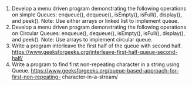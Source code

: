 1.	Develop a menu driven program demonstrating the following operations on simple Queues: enqueue(), dequeue(), isEmpty(), isFull(), display(), and peek().
Note: Use either arrays or linked list to implement queue.
2.	Develop a menu driven program demonstrating the following operations on Circular Queues: enqueue(), dequeue(), isEmpty(), isFull(), display(), and peek().
Note: Use arrays to implement circular queue.
3.	Write a program interleave the first half of the queue with second half. https://www.geeksforgeeks.org/interleave-first-half-queue-second-half/
4.	Write a program to find first non-repeating character in a string using Queue. https://www.geeksforgeeks.org/queue-based-approach-for-first-non-repeating- character-in-a-stream/

